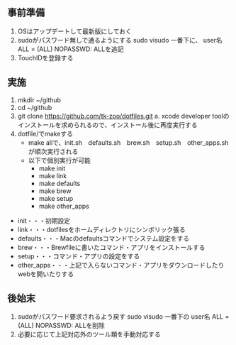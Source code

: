 ## 事前準備
1. OSはアップデートして最新版にしておく
2. sudoがパスワード無しで通るようにする
	sudo visudo
	一番下に、
	user名	ALL = (ALL) NOPASSWD: ALLを追記
3. TouchIDを登録する

## 実施
1. mkdir ~/github
2. cd ~/github
3. git clone https://github.com/tk-zoo/dotfiles.git
	a. xcode developer toolのインストールを求められるので、インストール後に再度実行する
4. dotfile/でmakeする
	- make allで、init.sh　defaults.sh　brew.sh　setup.sh　other_apps.shが順次実行される
	- 以下で個別実行が可能
		- make init
		- make link
		- make defaults
		- make brew
		- make setup
		- make other_apps
	

- init・・・初期設定
- link・・・dotfilesをホームディレクトリにシンボリック張る
- defaults・・・Macのdefaultsコマンドでシステム設定をする
- brew・・・Brewfileに書いたコマンド・アプリをインストールする
- setup・・・コマンド・アプリの設定をする
- other_apps・・・上記で入らないコマンド・アプリをダウンロードしたりwebを開いたりする

## 後始末
1. sudoがパスワード要求されるよう戻す
	sudo visudo
	一番下の
	user名	ALL = (ALL) NOPASSWD: ALLを削除
2. 必要に応じて上記対応外のツール類を手動対応する